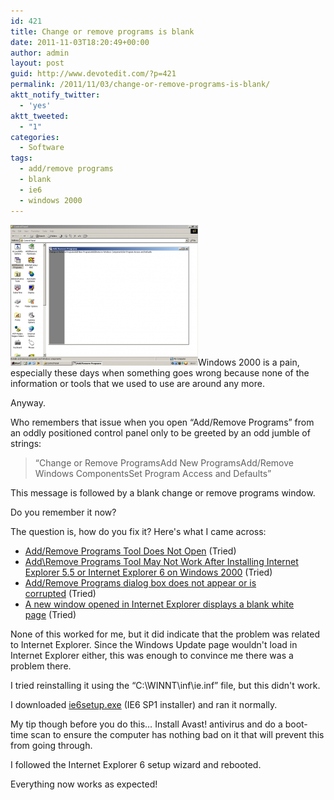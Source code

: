 ```yaml
---
id: 421
title: Change or remove programs is blank
date: 2011-11-03T18:20:49+00:00
author: admin
layout: post
guid: http://www.devotedit.com/?p=421
permalink: /2011/11/03/change-or-remove-programs-is-blank/
aktt_notify_twitter:
  - 'yes'
aktt_tweeted:
  - "1"
categories:
  - Software
tags:
  - add/remove programs
  - blank
  - ie6
  - windows 2000
---
```

[<img class="alignright" title="addremove-programs" src="/upload/2011/11/addremove-programs-300x225.png" alt="" width="300" height="225" />](/upload/2011/11/addremove-programs.png)Windows 2000 is a pain, especially these days when something goes wrong because none of the information or tools that we used to use are around any more.

Anyway.

Who remembers that issue when you open &#8220;Add/Remove Programs&#8221; from an oddly positioned control panel only to be greeted by an odd jumble of strings:

> &#8220;Change or Remove ProgramsAdd New ProgramsAdd/Remove Windows ComponentsSet Program Access and Defaults&#8221;

This message is followed by a blank change or remove programs window.

[<!--more-->](/upload/2011/11/addremove-programs.png)

Do you remember it now?

The question is, how do you fix it? Here's what I came across:

  * [Add/Remove Programs Tool Does Not Open](http://support.microsoft.com/kb/329891) (Tried)
  * [Add\Remove Programs Tool May Not Work After Installing Internet Explorer 5.5 or Internet Explorer 6 on Windows 2000](http://support.microsoft.com/kb/265829) (Tried)
  * [Add/Remove Programs dialog box does not appear or is corrupted](http://support.microsoft.com/kb/323496) (Tried)
  * [A new window opened in Internet Explorer displays a blank white page](http://support.microsoft.com/kb/902932) (Tried)

None of this worked for me, but it did indicate that the problem was related to Internet Explorer. Since the Windows Update page wouldn't load in Internet Explorer either, this was enough to convince me there was a problem there.

I tried reinstalling it using the &#8220;C:\WINNT\inf\ie.inf&#8221; file, but this didn't work.

I downloaded [ie6setup.exe](http://download.microsoft.com/download/ie6sp1/finrel/6_sp1/W98NT42KMeXP/EN-US/ie6setup.exe) (IE6 SP1 installer) and ran it normally.

My tip though before you do this&#8230; Install Avast! antivirus and do a boot-time scan to ensure the computer has nothing bad on it that will prevent this from going through.

I followed the Internet Explorer 6 setup wizard and rebooted.

Everything now works as expected!